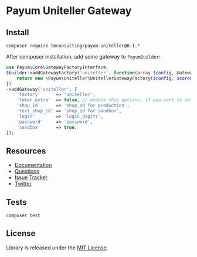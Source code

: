 # Payum Uniteller Gateway

## Install

`composer require tmconsulting/payum-uniteller@0.1.*`

After composer installation, add some gateway to `PayumBuilder`:

```php
use Payum\Core\GatewayFactoryInterface;
$builder->addGatewayFactory('uniteller', function(array $config, GatewayFactoryInterface $coreGatewayFactory) {
    return new \Payum\Uniteller\UnitellerGatewayFactory($config, $coreGatewayFactory);
})
->addGateway('uniteller', [
    'factory'      => 'uniteller',
    'token_extra'  => false, // enable this options, if you want to set token to comment field.
    'shop_id'      => 'shop_od for production',
    'test_shop_id' => 'shop_id for sandbox',
    'login'        => 'login_digits',
    'password'     => 'password',
    'sandbox'      => true,
]);
```

## Resources

* [Documentation](https://github.com/Payum/Payum/blob/master/src/Payum/Core/Resources/docs/index.md)
* [Questions](http://stackoverflow.com/questions/tagged/payum)
* [Issue Tracker](https://github.com/Payum/Payum/issues)
* [Twitter](https://twitter.com/payumphp)

## Tests

`composer test`

## License

Library is released under the [MIT License](LICENSE).
